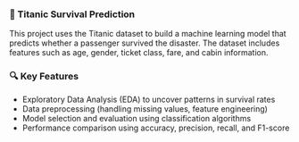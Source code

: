 ### 🚢 Titanic Survival Prediction
This project uses the Titanic dataset to build a machine learning model that predicts whether a passenger survived the disaster. The dataset includes features such as age, gender, ticket class, fare, and cabin information.

### 🔍 Key Features
* Exploratory Data Analysis (EDA) to uncover patterns in survival rates
* Data preprocessing (handling missing values, feature engineering)
* Model selection and evaluation using classification algorithms
* Performance comparison using accuracy, precision, recall, and F1-score
